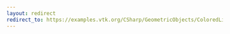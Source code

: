 ```yaml
---
layout: redirect
redirect_to: https://examples.vtk.org/CSharp/GeometricObjects/ColoredLines/
---
```

